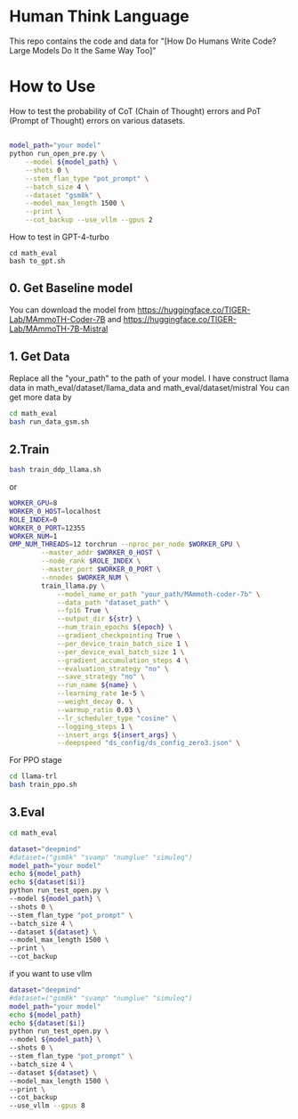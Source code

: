 
# **Human Think Language** 
This repo contains the code and data for "[How Do Humans Write Code? Large Models Do It the Same Way Too]"

# How to Use
How to test the probability of CoT (Chain of Thought) errors and PoT (Prompt of Thought) errors on various datasets.
## 
```bash
model_path="your model"
python run_open_pre.py \
    --model ${model_path} \
    --shots 0 \
    --stem_flan_type "pot_prompt" \
    --batch_size 4 \
    --dataset "gsm8k" \
    --model_max_length 1500 \
    --print \
    --cot_backup --use_vllm --gpus 2
```
How to test in GPT-4-turbo
```
cd math_eval
bash to_gpt.sh
```
## 0. Get Baseline model
You can download the model from https://huggingface.co/TIGER-Lab/MAmmoTH-Coder-7B and https://huggingface.co/TIGER-Lab/MAmmoTH-7B-Mistral
## 1. Get Data
Replace all the "your_path" to the path of your model.
I have construct llama data in math_eval/dataset/llama_data and math_eval/dataset/mistral
You can get more data by 
```bash
cd math_eval
bash run_data_gsm.sh
```
## 2.Train
```bash
bash train_ddp_llama.sh
```
or
```bash
WORKER_GPU=8
WORKER_0_HOST=localhost
ROLE_INDEX=0
WORKER_0_PORT=12355
WORKER_NUM=1
OMP_NUM_THREADS=12 torchrun --nproc_per_node $WORKER_GPU \
        --master_addr $WORKER_0_HOST \
        --node_rank $ROLE_INDEX \
        --master_port $WORKER_0_PORT \
        --nnodes $WORKER_NUM \
        train_llama.py \
            --model_name_or_path "your_path/MAmmoth-coder-7b" \
            --data_path "dataset_path" \
            --fp16 True \
            --output_dir ${str} \
            --num_train_epochs ${epoch} \
            --gradient_checkpointing True \
            --per_device_train_batch_size 1 \
            --per_device_eval_batch_size 1 \
            --gradient_accumulation_steps 4 \
            --evaluation_strategy "no" \
            --save_strategy "no" \
            --run_name ${name} \
            --learning_rate 1e-5 \
            --weight_decay 0. \
            --warmup_ratio 0.03 \
            --lr_scheduler_type "cosine" \
            --logging_steps 1 \
            --insert_args ${insert_args} \
            --deepspeed "ds_config/ds_config_zero3.json" \
```
For PPO stage
```bash
cd llama-trl
bash train_ppo.sh
```
## 3.Eval
```bash
cd math_eval
```
```bash
dataset="deepmind"
#dataset=("gsm8k" "svamp" "numglue" "simuleq")
model_path="your model"
echo ${model_path}
echo ${dataset[$i]}
python run_test_open.py \
--model ${model_path} \
--shots 0 \
--stem_flan_type "pot_prompt" \
--batch_size 4 \
--dataset ${dataset} \
--model_max_length 1500 \
--print \
--cot_backup 
```
if you want to use vllm
```bash
dataset="deepmind"
#dataset=("gsm8k" "svamp" "numglue" "simuleq")
model_path="your model"
echo ${model_path}
echo ${dataset[$i]}
python run_test_open.py \
--model ${model_path} \
--shots 0 \
--stem_flan_type "pot_prompt" \
--batch_size 4 \
--dataset ${dataset} \
--model_max_length 1500 \
--print \
--cot_backup 
--use_vllm --gpus 8

```
